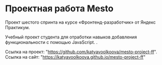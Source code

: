 # Проектная работа Mesto
Проект шестого спринта на курсе «Фронтенд-разработчик» от Яндекс Практикум.

Учебный проект студента для отработки навыков добавления функциональности с помощью JavaScript. .

Ссылка на проект: "https://github.com/katyavoolkoova/mesto-project-ff".
Ссылка на сайт: "https://katyavoolkoova.github.io/mesto-project-ff"
